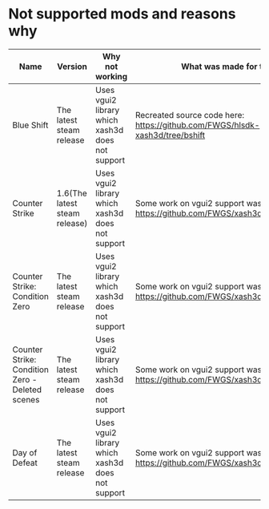 # Not supported mods and reasons why

|Name							|Version			|Why not working						|What was made for that
|----							|-------			|---------------						|----------------------
|Blue Shift						|The latest steam release	|Uses vgui2 library which xash3d does not support		|Recreated source code here: https://github.com/FWGS/hlsdk-xash3d/tree/bshift
|Counter Strike						|1.6(The latest steam release)	|Uses vgui2 library which xash3d does not support		|Some work on vgui2 support was made here: https://github.com/FWGS/xash3d/tree/vinterface
|Counter Strike: Condition Zero				|The latest steam release	|Uses vgui2 library which xash3d does not support		|Some work on vgui2 support was made here: https://github.com/FWGS/xash3d/tree/vinterface
|Counter Strike: Condition Zero - Deleted scenes	|The latest steam release	|Uses vgui2 library which xash3d does not support		|Some work on vgui2 support was made here: https://github.com/FWGS/xash3d/tree/vinterface
|Day of Defeat						|The latest steam release	|Uses vgui2 library which xash3d does not support		|Some work on vgui2 support was made here: https://github.com/FWGS/xash3d/tree/vinterface

